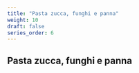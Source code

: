 ```yaml
---
title: "Pasta zucca, funghi e panna"
weight: 10
draft: false
series_order: 6
---
```


## Pasta zucca, funghi e panna

